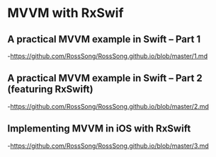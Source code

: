 # MVVM with RxSwif

## A practical MVVM example in Swift – Part 1  
-https://github.com/RossSong/RossSong.github.io/blob/master/1.md

## A practical MVVM example in Swift – Part 2 (featuring RxSwift)  
-https://github.com/RossSong/RossSong.github.io/blob/master/2.md

## Implementing MVVM in iOS with RxSwift  
-https://github.com/RossSong/RossSong.github.io/blob/master/3.md
